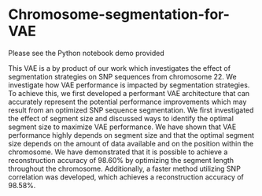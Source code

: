 # Chromosome-segmentation-for-VAE

Please see the Python notebook demo provided


This VAE is a by product of our work which investigates the effect of segmentation strategies on SNP sequences from chromosome 22. 
We investigate how VAE performance is impacted by segmentation strategies. 
To achieve this, we first developed a performant VAE architecture that can accurately represent the potential performance improvements which may result from an optimized SNP sequence segmentation. 
We first investigated the effect of segment size and discussed ways to identify the optimal segment size to maximize VAE performance. 
We have shown that VAE performance highly depends on segment size and that the optimal segment size depends on the amount of data available and on the position within the chromosome. 
We have demonstrated that it is possible to achieve a reconstruction accuracy of 98.60% by optimizing the segment length throughout the chromosome. 
Additionally, a faster method utilizing SNP correlation was developed, which achieves a reconstruction accuracy of 98.58%.
